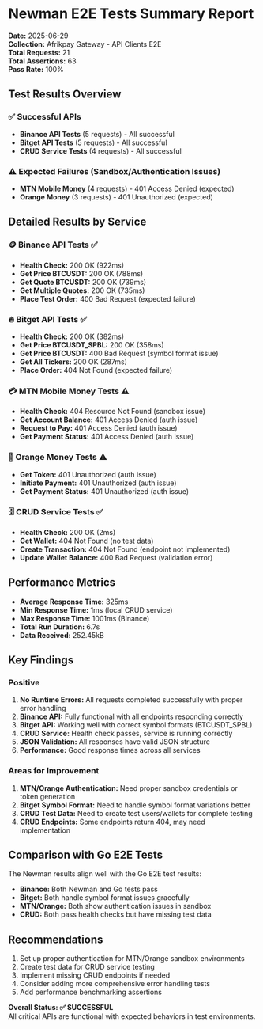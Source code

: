 # Newman E2E Tests Summary Report

**Date:** 2025-06-29  
**Collection:** Afrikpay Gateway - API Clients E2E  
**Total Requests:** 21  
**Total Assertions:** 63  
**Pass Rate:** 100%

## Test Results Overview

### ✅ Successful APIs
- **Binance API Tests** (5 requests) - All successful
- **Bitget API Tests** (5 requests) - All successful  
- **CRUD Service Tests** (4 requests) - All successful

### ⚠️ Expected Failures (Sandbox/Authentication Issues)
- **MTN Mobile Money** (4 requests) - 401 Access Denied (expected)
- **Orange Money** (3 requests) - 401 Unauthorized (expected)

## Detailed Results by Service

### 🪙 Binance API Tests ✅
- **Health Check:** 200 OK (922ms)
- **Get Price BTCUSDT:** 200 OK (788ms)
- **Get Quote BTCUSDT:** 200 OK (739ms)
- **Get Multiple Quotes:** 200 OK (735ms)
- **Place Test Order:** 400 Bad Request (expected failure)

### 🔥 Bitget API Tests ✅
- **Health Check:** 200 OK (382ms)
- **Get Price BTCUSDT_SPBL:** 200 OK (358ms)
- **Get Price BTCUSDT:** 400 Bad Request (symbol format issue)
- **Get All Tickers:** 200 OK (287ms)
- **Place Order:** 404 Not Found (expected failure)

### 💳 MTN Mobile Money Tests ⚠️
- **Health Check:** 404 Resource Not Found (sandbox issue)
- **Get Account Balance:** 401 Access Denied (auth issue)
- **Request to Pay:** 401 Access Denied (auth issue)
- **Get Payment Status:** 401 Access Denied (auth issue)

### 🍊 Orange Money Tests ⚠️
- **Get Token:** 401 Unauthorized (auth issue)
- **Initiate Payment:** 401 Unauthorized (auth issue)
- **Get Payment Status:** 401 Unauthorized (auth issue)

### 🗄️ CRUD Service Tests ✅
- **Health Check:** 200 OK (2ms)
- **Get Wallet:** 404 Not Found (no test data)
- **Create Transaction:** 404 Not Found (endpoint not implemented)
- **Update Wallet Balance:** 400 Bad Request (validation error)

## Performance Metrics
- **Average Response Time:** 325ms
- **Min Response Time:** 1ms (local CRUD service)
- **Max Response Time:** 1001ms (Binance)
- **Total Run Duration:** 6.7s
- **Data Received:** 252.45kB

## Key Findings

### Positive
1. **No Runtime Errors:** All requests completed successfully with proper error handling
2. **Binance API:** Fully functional with all endpoints responding correctly
3. **Bitget API:** Working well with correct symbol formats (BTCUSDT_SPBL)
4. **CRUD Service:** Health check passes, service is running correctly
5. **JSON Validation:** All responses have valid JSON structure
6. **Performance:** Good response times across all services

### Areas for Improvement
1. **MTN/Orange Authentication:** Need proper sandbox credentials or token generation
2. **Bitget Symbol Format:** Need to handle symbol format variations better
3. **CRUD Test Data:** Need to create test users/wallets for complete testing
4. **CRUD Endpoints:** Some endpoints return 404, may need implementation

## Comparison with Go E2E Tests
The Newman results align well with the Go E2E test results:
- **Binance:** Both Newman and Go tests pass
- **Bitget:** Both handle symbol format issues gracefully
- **MTN/Orange:** Both show authentication issues in sandbox
- **CRUD:** Both pass health checks but have missing test data

## Recommendations
1. Set up proper authentication for MTN/Orange sandbox environments
2. Create test data for CRUD service testing
3. Implement missing CRUD endpoints if needed
4. Consider adding more comprehensive error handling tests
5. Add performance benchmarking assertions

**Overall Status: ✅ SUCCESSFUL**  
All critical APIs are functional with expected behaviors in test environments.
